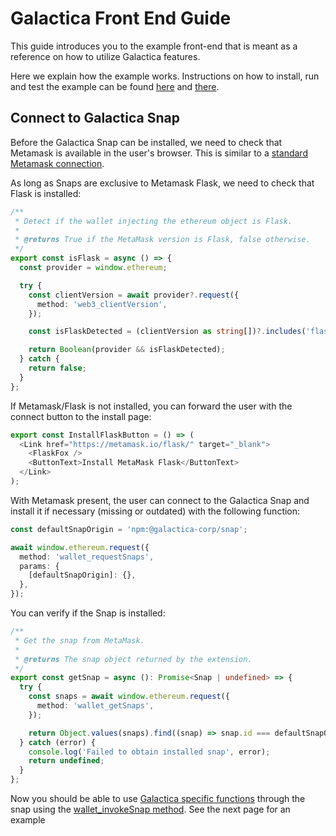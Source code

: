 # Galactica Front End Guide

This guide introduces you to the example front-end that is meant as a reference on how to utilize Galactica features.

Here we explain how the example works. Instructions on how to install, run and test the example can be found [here](../../../README.md) and [there](../README.md).

## Connect to Galactica Snap

Before the Galactica Snap can be installed, we need to check that Metamask is available in the user's browser. This is similar to a [standard Metamask connection](https://docs.metamask.io/wallet/get-started/set-up-dev-environment).

As long as Snaps are exclusive to Metamask Flask, we need to check that Flask is installed:

```typescript
/**
 * Detect if the wallet injecting the ethereum object is Flask.
 *
 * @returns True if the MetaMask version is Flask, false otherwise.
 */
export const isFlask = async () => {
  const provider = window.ethereum;

  try {
    const clientVersion = await provider?.request({
      method: 'web3_clientVersion',
    });

    const isFlaskDetected = (clientVersion as string[])?.includes('flask');

    return Boolean(provider && isFlaskDetected);
  } catch {
    return false;
  }
};
```

If Metamask/Flask is not installed, you can forward the user with the connect button to the install page:

```typescript
export const InstallFlaskButton = () => (
  <Link href="https://metamask.io/flask/" target="_blank">
    <FlaskFox />
    <ButtonText>Install MetaMask Flask</ButtonText>
  </Link>
);
```

With Metamask present, the user can connect to the Galactica Snap and install it if necessary (missing or outdated) with the following function:

```typescript
const defaultSnapOrigin = 'npm:@galactica-corp/snap';

await window.ethereum.request({
  method: 'wallet_requestSnaps',
  params: {
    [defaultSnapOrigin]: {},
  },
});
```

You can verify if the Snap is installed:

```typescript
/**
 * Get the snap from MetaMask.
 *
 * @returns The snap object returned by the extension.
 */
export const getSnap = async (): Promise<Snap | undefined> => {
  try {
    const snaps = await window.ethereum.request({
      method: 'wallet_getSnaps',
    });

    return Object.values(snaps).find((snap) => snap.id === defaultSnapOrigin);
  } catch (error) {
    console.log('Failed to obtain installed snap', error);
    return undefined;
  }
};
```

Now you should be able to use [Galactica specific functions](../../snap/docs/rpcAPI.md) through the snap using the [wallet_invokeSnap method](https://docs.metamask.io/snaps/reference/rpc-api#wallet_invokesnap).
See the next page for an example
